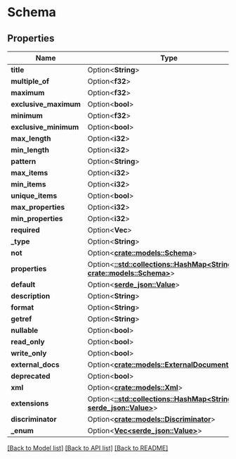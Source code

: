# Schema

## Properties

Name | Type | Description | Notes
------------ | ------------- | ------------- | -------------
**title** | Option<**String**> |  | [optional]
**multiple_of** | Option<**f32**> |  | [optional]
**maximum** | Option<**f32**> |  | [optional]
**exclusive_maximum** | Option<**bool**> |  | [optional]
**minimum** | Option<**f32**> |  | [optional]
**exclusive_minimum** | Option<**bool**> |  | [optional]
**max_length** | Option<**i32**> |  | [optional]
**min_length** | Option<**i32**> |  | [optional]
**pattern** | Option<**String**> |  | [optional]
**max_items** | Option<**i32**> |  | [optional]
**min_items** | Option<**i32**> |  | [optional]
**unique_items** | Option<**bool**> |  | [optional]
**max_properties** | Option<**i32**> |  | [optional]
**min_properties** | Option<**i32**> |  | [optional]
**required** | Option<**Vec<String>**> |  | [optional]
**_type** | Option<**String**> |  | [optional]
**not** | Option<[**crate::models::Schema**](Schema.md)> |  | [optional]
**properties** | Option<[**::std::collections::HashMap<String, crate::models::Schema>**](Schema.md)> |  | [optional]
**default** | Option<[**serde_json::Value**](.md)> |  | [optional]
**description** | Option<**String**> |  | [optional]
**format** | Option<**String**> |  | [optional]
**getref** | Option<**String**> |  | [optional]
**nullable** | Option<**bool**> |  | [optional]
**read_only** | Option<**bool**> |  | [optional]
**write_only** | Option<**bool**> |  | [optional]
**external_docs** | Option<[**crate::models::ExternalDocumentation**](ExternalDocumentation.md)> |  | [optional]
**deprecated** | Option<**bool**> |  | [optional]
**xml** | Option<[**crate::models::Xml**](XML.md)> |  | [optional]
**extensions** | Option<[**::std::collections::HashMap<String, serde_json::Value>**](serde_json::Value.md)> |  | [optional]
**discriminator** | Option<[**crate::models::Discriminator**](Discriminator.md)> |  | [optional]
**_enum** | Option<[**Vec<serde_json::Value>**](serde_json::Value.md)> |  | [optional]

[[Back to Model list]](../README.md#documentation-for-models) [[Back to API list]](../README.md#documentation-for-api-endpoints) [[Back to README]](../README.md)


